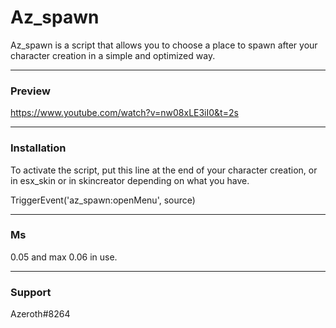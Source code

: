 # Az_spawn

Az_spawn is a script that allows you to choose a place to spawn after your character creation in a simple and optimized way.

--- 

### Preview

https://www.youtube.com/watch?v=nw08xLE3iI0&t=2s

---

### Installation

To activate the script, put this line at the end of your character creation, or in esx_skin or in skincreator depending on what you have.

TriggerEvent('az_spawn:openMenu', source)

---

### Ms

0.05 and max 0.06 in use.

---

### Support

Azeroth#8264
